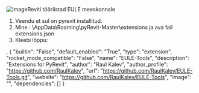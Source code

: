 ![image](https://github.com/RaulKalev/EULE-Tools/assets/9610913/b7e467df-652a-436c-96d7-d320321b2474)Reviti tööriistad EULE meeskonnale


1. Veendu et sul on pyrevit installitud.
2. Mine : \AppData\Roaming\pyRevit-Master\extensions ja ava fail extensions.json
3. Kleebi lõppu:

 ,
        {
            "builtin": "False",
            "default_enabled": "True",
            "type": "extension",
            "rocket_mode_compatible": "False",
            "name": "EULE-Tools",
            "description": "Extensions for PyRevit",
            "author": "Raul Kalev",
            "author_profile": "https://github.com/RaulKalev",
            "url": "https://github.com/RaulKalev/EULE-Tools.git",
            "website": "https://github.com/RaulKalev/EULE-Tools",
            "image": "",
            "dependencies": []
        }

